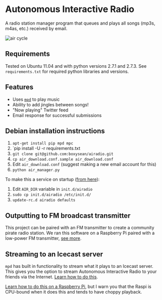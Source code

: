 Autonomous Interactive Radio
============================

A radio station manager program that queues and plays all songs (mp3s, m4as, etc.) received by email.

![air cycle](http://dump.boxysean.com/air-cycle.png)

Requirements
------------

Tested on Ubuntu 11.04 and with python versions 2.7.1 and 2.7.3. See `requirements.txt` for required python libraries and versions.

Features
--------

* Uses [`mpd`](http://en.wikipedia.org/wiki/Music_Player_Daemon) to play music
* Ability to add jingles between songs!
* "Now playing" Twitter feed
* Email response for successful submissions

Debian installation instructions
--------------------------------

1. `apt-get install pip mpd mpc`
2. `pip install -U -r requirements.txt
3. `git clone git@github.com:boxysean/airadio.git`
4. `cp air_download.conf.sample air_download.conf`
5. Edit `air_download.conf` (suggest making a new email account for this)
4. `python air_manager.py`

To make this a service on startup ([from here](http://www.debian-administration.org/articles/28)):

1. Edit `AIR_DIR` variable in `init.d/airadio`
2. `sudo cp init.d/airadio /etc/init.d/`
3. `update-rc.d airadio defaults`

Outputting to FM broadcast transmitter
--------------------------------------

This project can be paired with an FM transmitter to create a community pirate radio station. We ran this software on a Raspberry Pi paired with a low-power FM transmitter, [see more](http://heartheair.tumblr.com/).

Streaming to an Icecast server
------------------------------

`mpd` has built in functionality to stream what it plays to an Icecast server. This gives you the option to stream Autonomous Interactive Radio to your friends via the Internet. [Learn how to do this](http://www.omskakas.se/2006/06/your-own-internet-radio-station-with-mpdicecast.html).

[Learn how to do this on a Raspberry Pi](http://www.t3node.com/blog/streaming-audio-with-mpd-and-icecast2-on-raspberry-pi/), but I warn you that the Raspi is CPU-bound when it does this and tends to have choppy playback.

